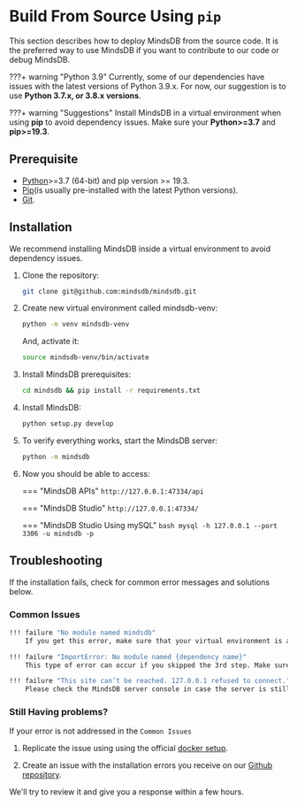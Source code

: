# Build From Source Using `pip`

This section describes how to deploy MindsDB from the source code. It is the preferred way to use MindsDB if you want to contribute to our code or debug MindsDB.

???+ warning "Python 3.9"
    Currently, some of our dependencies have issues with the latest versions of Python 3.9.x. For now, our suggestion is to use **Python 3.7.x, or 3.8.x versions**.

???+ warning "Suggestions"
    Install MindsDB in a virtual environment when using **pip** to avoid dependency issues. Make sure your **Python>=3.7** and **pip>=19.3**.
## Prerequisite

* [Python](https://www.python.org/downloads/)>=3.7 (64-bit) and pip version >= 19.3.
* [Pip](https://pip.pypa.io/en/stable/installing/)(is usually pre-installed with the latest Python versions).
* [Git](https://git-scm.com/).

## Installation

We recommend installing MindsDB inside a virtual environment to avoid dependency issues.

1. Clone the repository:

    ```bash
    git clone git@github.com:mindsdb/mindsdb.git
    ```

1. Create new virtual environment called mindsdb-venv:

    ```bash
    python -m venv mindsdb-venv
    ```

    And, activate it:

    ```bash
    source mindsdb-venv/bin/activate
    ```

3. Install MindsDB prerequisites:

    ```bash
    cd mindsdb && pip install -r requirements.txt
    ```

4. Install MindsDB:

    ```bash
    python setup.py develop
    ```

5. To verify everything works, start the MindsDB server:

    ```bash
    python -m mindsdb
    ```

6. Now you should be able to access:

    === "MindsDB APIs"
        ```
        http://127.0.0.1:47334/api
        ```

    === "MindsDB Studio"
        ```
        http://127.0.0.1:47334/
        ```

    === "MindsDB Studio Using mySQL"
        ```bash
        mysql -h 127.0.0.1 --port 3306 -u mindsdb -p
        ```
## Troubleshooting

If the installation fails, check for common error messages and solutions below. 

### Common Issues

```bash
!!! failure "No module named mindsdb"
    If you get this error, make sure that your virtual environment is activated.
```

```bash
!!! failure "ImportError: No module named {dependency name}"
    This type of error can occur if you skipped the 3rd step. Make sure that you install all of the MindsDB requirements.
```

```bash
!!! failure "This site can’t be reached. 127.0.0.1 refused to connect."
    Please check the MindsDB server console in case the server is still in the `starting` phase. If the server has started and there is an error displayed, please report it on our [GitHub](https://github.com/mindsdb/mindsdb/issues).
```

### Still Having problems?
If your error is not addressed in the `Common Issues`
1) Replicate the issue using using the official [docker setup](/deployment/docker/).

2) Create an issue with the installation errors you receive on our [Github repository](https://github.com/mindsdb/mindsdb/issues). 

We'll try to review it and give you a response within a few hours.
